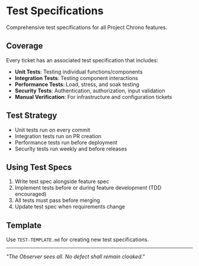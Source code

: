 # Test Specifications

Comprehensive test specifications for all Project Chrono features.

## Coverage

Every ticket has an associated test specification that includes:

- **Unit Tests**: Testing individual functions/components
- **Integration Tests**: Testing component interactions
- **Performance Tests**: Load, stress, and soak testing
- **Security Tests**: Authentication, authorization, input validation
- **Manual Verification**: For infrastructure and configuration tickets

## Test Strategy

- Unit tests run on every commit
- Integration tests run on PR creation
- Performance tests run before deployment
- Security tests run weekly and before releases

## Using Test Specs

1. Write test spec alongside feature spec
2. Implement tests before or during feature development (TDD encouraged)
3. All tests must pass before merging
4. Update test spec when requirements change

## Template

Use `TEST-TEMPLATE.md` for creating new test specifications.

---

*"The Observer sees all. No defect shall remain cloaked."*
